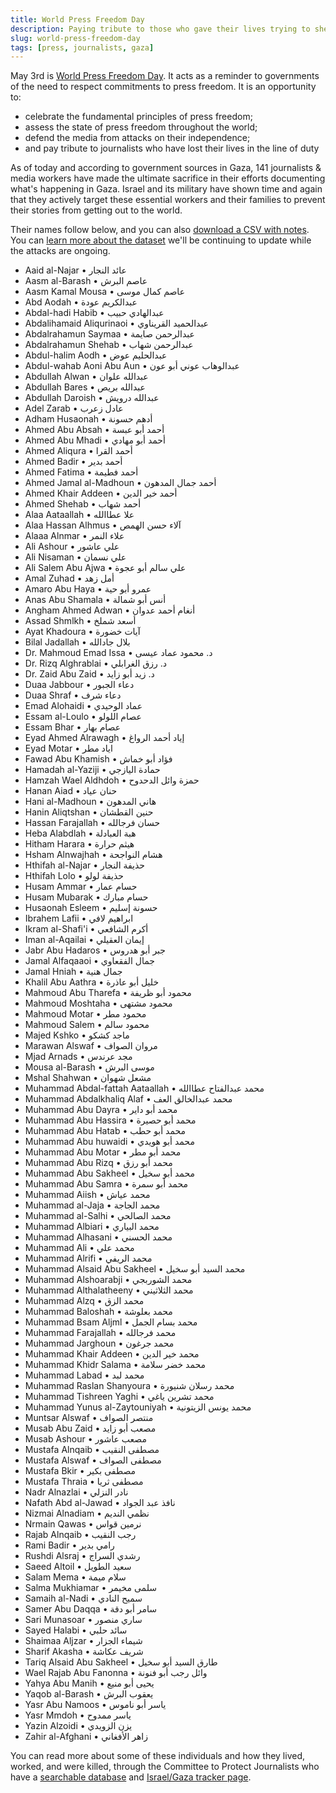 ```yaml
---
title: World Press Freedom Day
description: Paying tribute to those who gave their lives trying to shed light on what's happening in Gaza.
slug: world-press-freedom-day
tags: [press, journalists, gaza]
---
```


May 3rd is [World Press Freedom Day](https://www.un.org/en/observances/press-freedom-day). It acts as a reminder to governments of the need to respect commitments to press freedom. It is an opportunity to:

- celebrate the fundamental principles of press freedom;
- assess the state of press freedom throughout the world;
- defend the media from attacks on their independence;
- and pay tribute to journalists who have lost their lives in the line of duty

As of today and according to government sources in Gaza, 141 journalists & media workers have made the ultimate sacrifice in their efforts documenting what's happening in Gaza. Israel and its military have shown time and again that they actively target these essential workers and their families to prevent their stories from getting out to the world.

Their names follow below, and you can also [download a CSV with notes](https://data.techforpalestine.org/api/v2/press_killed_in_gaza.csv). You can [learn more about the dataset](https://data.techforpalestine.org/docs/press-killed-in-gaza) we'll be continuing to update while the attacks are ongoing.

- Aaid al-Najar • عائد النجار
- Aasm al-Barash • عاصم البرش
- Aasm Kamal Mousa • عاصم كمال موسى
- Abd Aodah • عبدالكريم عودة
- Abdal-hadi Habib • عبدالهادي حبيب
- Abdalihamaid Aliqurinaoi • عبدالحميد القريناوي
- Abdalrahamun Saymaa • عبدالرحمن صايمة
- Abdalrahamun Shehab • عبدالرحمن شهاب
- Abdul-halim Aodh • عبدالحليم عوض
- Abdul-wahab Aoni Abu Aun • عبدالوهاب عوني أبو عون
- Abdullah Alwan • عبدالله علوان
- Abdullah Bares • عبدالله بريص
- Abdullah Daroish • عبدالله درويش
- Adel Zarab • عادل زعرب
- Adham Husaonah • أدهم حسونة
- Ahmed Abu Absah • أحمد أبو عبسة
- Ahmed Abu Mhadi • أحمد أبو مهادي
- Ahmed Aliqura • أحمد القرا
- Ahmed Badir • أحمد بدير
- Ahmed Fatima • أحمد فطيمة
- Ahmed Jamal al-Madhoun • أحمد جمال المدهون
- Ahmed Khair Addeen • أحمد خير الدين
- Ahmed Shehab • أحمد شهاب
- Alaa Aataallah • علا عطاالله
- Alaa Hassan Alhmus • آلاء حسن الهمص
- Alaaa Alnmar • علاء النمر
- Ali Ashour • علي عاشور
- Ali Nisaman • علي نسمان
- Ali Salem Abu Ajwa • علي سالم أبو عجوة
- Amal Zuhad • أمل زهد
- Amaro Abu Haya • عمرو أبو حية
- Anas Abu Shamala • أنس أبو شمالة
- Angham Ahmed Adwan • أنغام أحمد عدوان
- Assad Shmlkh • أسعد شملخ
- Ayat Khadoura • آيات خضورة
- Bilal Jadallah • بلال جادالله
- Dr. Mahmoud Emad Issa • د. محمود عماد عيسى
- Dr. Rizq Alghrablai • د. رزق الغرابلي
- Dr. Zaid Abu Zaid • د. زيد أبو زايد
- Duaa Jabbour • دعاء الجبور
- Duaa Shraf • دعاء شرف
- Emad Alohaidi • عماد الوحيدي
- Essam al-Loulo • عصام اللولو
- Essam Bhar • عصام بهار
- Eyad Ahmed Alrawagh • إياد أحمد الرواغ
- Eyad Motar • اياد مطر
- Fawad Abu Khamish • فؤاد أبو خماش
- Hamadah al-Yaziji • حمادة اليازجي
- Hamzah Wael Aldhdoh • حمزة وائل الدحدوح
- Hanan Aiad • حنان عياد
- Hani al-Madhoun • هاني المدهون
- Hanin Aliqtshan • حنين القطشان
- Hassan Farajallah • حسان فرجالله
- Heba Alabdlah • هبة العبادلة
- Hitham Harara • هيثم حرارة
- Hsham Alnwajhah • هشام النواجحة
- Hthifah al-Najar • حذيفة النجار
- Hthifah Lolo • حذيفة لولو
- Husam Ammar • حسام عمار
- Husam Mubarak • حسام مبارك
- Husaonah Esleem • حسونة إسليم
- Ibrahem Lafii • ابراهيم لافي
- Ikram al-Shafi'i • أكرم الشافعي
- Iman al-Aqailai • إيمان العقيلي
- Jabr Abu Hadaros • جبر أبو هدروس
- Jamal Alfaqaaoi • جمال الفقعاوي
- Jamal Hniah • جمال هنية
- Khalil Abu Aathra • خليل أبو عاذرة
- Mahmoud Abu Tharefa • محمود أبو ظريفة
- Mahmoud Moshtaha • محمود مشتهى
- Mahmoud Motar • محمود مطر
- Mahmoud Salem • محمود سالم
- Majed Kshko • ماجد كشكو
- Marawan Alswaf • مروان الصواف
- Mjad Arnads • مجد عرندس
- Mousa al-Barash • موسى البرش
- Mshal Shahwan • مشعل شهوان
- Muhammad Abdal-fattah Aataallah • محمد عبدالفتاح عطاالله
- Muhammad Abdalkhaliq Alaf • محمد عبدالخالق العف
- Muhammad Abu Dayra • محمد أبو داير
- Muhammad Abu Hassira • محمد أبو حصيرة
- Muhammad Abu Hatab • محمد أبو حطب
- Muhammad Abu huwaidi • محمد أبو هويدي
- Muhammad Abu Motar • محمد أبو مطر
- Muhammad Abu Rizq • محمد أبو رزق
- Muhammad Abu Sakheel • محمد أبو سخيل
- Muhammad Abu Samra • محمد أبو سمرة
- Muhammad Aiish • محمد عياش
- Muhammad al-Jaja • محمد الجاجة
- Muhammad al-Salhi • محمد الصالحي
- Muhammad Albiari • محمد البياري
- Muhammad Alhasani • محمد الحسني
- Muhammad Ali • محمد علي
- Muhammad Alrifi • محمد الريفي
- Muhammad Alsaid Abu Sakheel • محمد السيد أبو سخيل
- Muhammad Alshoarabji • محمد الشوربجي
- Muhammad Althalatheeny • محمد الثلاثيني
- Muhammad Alzq • محمد الزق
- Muhammad Baloshah • محمد بعلوشة
- Muhammad Bsam Aljml • محمد بسام الجمل
- Muhammad Farajallah • محمد فرجالله
- Muhammad Jarghoun • محمد جرغون
- Muhammad Khair Addeen • محمد خير الدين
- Muhammad Khidr Salama • محمد خضر سلامة
- Muhammad Labad • محمد لبد
- Muhammad Raslan Shanyoura • محمد رسلان شنيورة
- Muhammad Tishreen Yaghi • محمد تشرين ياغي
- Muhammad Yunus al-Zaytouniyah • محمد يونس الزيتونية
- Muntsar Alswaf • منتصر الصواف
- Musab Abu Zaid • مصعب أبو زايد
- Musab Ashour • مصعب عاشور
- Mustafa Alnqaib • مصطفى النقيب
- Mustafa Alswaf • مصطفى الصواف
- Mustafa Bkir • مصطفى بكير
- Mustafa Thraia • مصطفى ثريا
- Nadr Alnazlai • نادر النزلي
- Nafath Abd al-Jawad • نافذ عبد الجواد
- Nizmai Alnadiam • نظمي النديم
- Nrmain Qawas • نرمين قواس
- Rajab Alnqaib • رجب النقيب
- Rami Badir • رامي بدير
- Rushdi Alsraj • رشدي السراج
- Saeed Altoil • سعيد الطويل
- Salam Mema • سلام ميمة
- Salma Mukhiamar • سلمى مخيمر
- Samaih al-Nadi • سميح النادي
- Samer Abu Daqqa • سامر أبو دقة
- Sari Munasoar • ساري منصور
- Sayed Halabi • سائد حلبي
- Shaimaa Aljzar • شيماء الجزار
- Sharif Akasha • شريف عكاشة
- Tariq Alsaid Abu Sakheel • طارق السيد أبو سخيل
- Wael Rajab Abu Fanonna • وائل رجب أبو فنونة
- Yahya Abu Manih • يحيى أبو منيع
- Yaqob al-Barash • يعقوب البرش
- Yasr Abu Namoos • ياسر أبو ناموس
- Yasr Mmdoh • ياسر ممدوح
- Yazin Alzoidi • يزن الزويدي
- Zahir al-Afghani • زاهر الأفغاني

You can read more about some of these individuals and how they lived, worked, and were killed, through the Committee to Protect Journalists who have a [searchable database](https://cpj.org/data/killed/2024/?status=Killed&motiveConfirmed%5B%5D=Confirmed&type%5B%5D=Journalist&cc_fips%5B%5D=IS&start_year=2023&end_year=2024&group_by=location) and [Israel/Gaza tracker page](https://cpj.org/2024/05/journalist-casualties-in-the-israel-gaza-conflict/).

